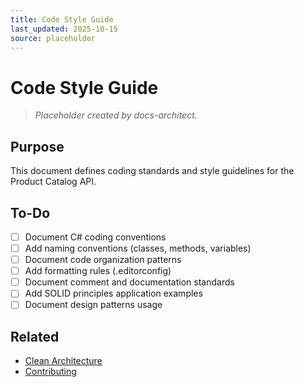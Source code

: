 ```yaml
---
title: Code Style Guide
last_updated: 2025-10-15
source: placeholder
---
```


# Code Style Guide

> _Placeholder created by docs-architect._

## Purpose

This document defines coding standards and style guidelines for the Product Catalog API.

## To-Do

- [ ] Document C# coding conventions
- [ ] Add naming conventions (classes, methods, variables)
- [ ] Document code organization patterns
- [ ] Add formatting rules (.editorconfig)
- [ ] Document comment and documentation standards
- [ ] Add SOLID principles application examples
- [ ] Document design patterns usage

## Related

- [Clean Architecture](../01-Architecture/CleanArchitecture.md)
- [Contributing](./Contributing.md)
